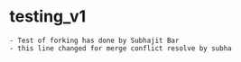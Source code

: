 # testing_v1

    - Test of forking has done by Subhajit Bar
    - this line changed for merge conflict resolve by subha    

